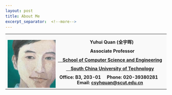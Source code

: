 ```yaml
---
layout: post
title: About Me
excerpt_separator:  <!--more-->
---
```

<style>
p.ex1 {margin-bottom:-0.1cm}
</style>
<table>
<tbody>
<tr>
<th style="background-color: #f9f9f9;">

<p class="ex1"><img src="https://github.com/csyhquan/csyhquan.github.io/raw/master/images/2.jpg" alt="" width="150" align="left" /></p>
<p class="ex1"><t-half><span><strong> &ensp; Yuhui Quan (全宇晖)</strong></span></t-half></p>
<p class="ex1"><t1><span>&ensp; &nbsp;Associate Professor </span></t1></p>
<p class="ex1"><t1><span><a href="http://www2.scut.edu.cn/cs/2017/0129/c22285a327618/page.htm" target="_blank">&ensp;&nbsp;&nbsp;School of Computer Science and Engineering</a></span></t1></p>
<p class="ex1"><t1><span> <a href="https://www.scut.edu.cn" target="_blank">&ensp;&nbsp; South China University of Technology</a></span></t1></p>
<p class="ex1"><t1><strong>&ensp;Office</strong>: B3, 203-01&nbsp;&nbsp;&nbsp;&nbsp;</t1> <t1><strong>Phone:</strong> 020-39380281&nbsp;&nbsp;&nbsp;&nbsp;</t1>  <t1><strong>Email</strong>: <a href="mailto:csyhquan@scut.edu.cn">csyhquan@scut.edu.cn</a></t1></p>
</th>
</tr>
</tbody>
</table>
<!--
<table><tbody><tr><td class="wrap">
<div>
    <img src="https://github.com/Dofboom/Dofboom.github.io/raw/master/images/2.jpg" width="100"/><br />
	<span style="font-size: 120%;"><strong> &ensp; Yuhui Quan</strong> (全宇晖） </span><br />
    <span style="font-size: 100%;">&ensp; &nbsp;Associate Professor <a href="http://www2.scut.edu.cn/cs/"><br>&ensp;&nbsp;&nbsp;School of Computer Science and Engineering</a></span><br />
    <span style="font-size: 100%;"> <a href="https://www.scut.edu.cn">&ensp;&nbsp; South China University of Technology</a><br /></span>
</div>
</td><tr></tbody></table>
-->
